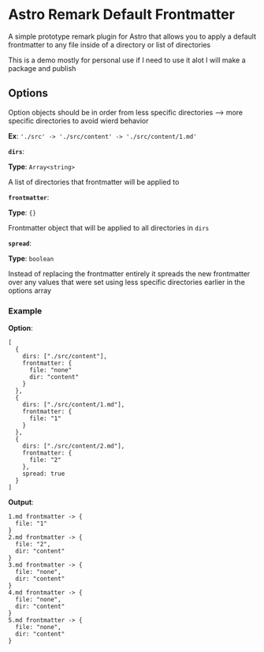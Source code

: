 # Astro Remark Default Frontmatter

A simple prototype remark plugin for Astro that allows you to apply a default frontmatter to any file inside of a directory or list of directories

This is a demo mostly for personal use if I need to use it alot I will make a package and publish

## Options

Option objects should be in order from less specific directories --> more specific directories to avoid wierd behavior 

**Ex**: `'./src' -> './src/content' -> './src/content/1.md'`

**`dirs`**: 

**Type**: `Array<string>`

A list of directories that frontmatter will be applied to

**`frontmatter`**:

**Type**: `{}`

Frontmatter object that will be applied to all directories in `dirs`

**`spread`**:

**Type**: `boolean`

Instead of replacing the frontmatter entirely it spreads the new frontmatter over any values that were set using less specific directories earlier in the options array

### Example

**Option**:

```
[
  {
    dirs: ["./src/content"],
    frontmatter: {
      file: "none"
      dir: "content"
    }
  },
  {
    dirs: ["./src/content/1.md"],
    frontmatter: {
      file: "1"
    }
  },
  {
    dirs: ["./src/content/2.md"],
    frontmatter: {
      file: "2"
    },
    spread: true
  }
]
```

**Output**:

```
1.md frontmatter -> {
  file: "1"
}
2.md frontmatter -> {
  file: "2",
  dir: "content"
}
3.md frontmatter -> {
  file: "none",
  dir: "content"
}
4.md frontmatter -> {
  file: "none",
  dir: "content"
}
5.md frontmatter -> {
  file: "none",
  dir: "content"
}
```
